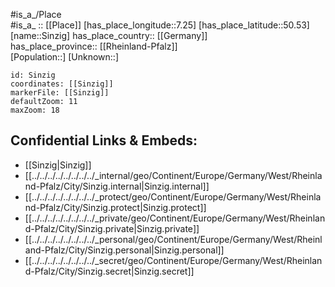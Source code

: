 ﻿---
location: [50.53,7.25] 
mapzoom: [7,12] 
mapmarker: city 
type: City
tags:
- geo/City


SpocWebEntityId: 34287
isDeleted: false
confidential: public

---
#is_a_/Place  
#is_a_ :: [[Place]] 
[has_place_longitude::7.25] 
[has_place_latitude::50.53] 
[name::Sinzig] 
has_place_country:: [[Germany]]  
has_place_province:: [[Rheinland-Pfalz]]  
[Population::] 
[Unknown::] 


```leaflet
id: Sinzig
coordinates: [[Sinzig]] 
markerFile: [[Sinzig]] 
defaultZoom: 11 
maxZoom: 18
```


## Confidential Links & Embeds: 
- [[Sinzig|Sinzig]]  
- [[../../../../../../../../_internal/geo/Continent/Europe/Germany/West/Rheinland-Pfalz/City/Sinzig.internal|Sinzig.internal]] 
- [[../../../../../../../../_protect/geo/Continent/Europe/Germany/West/Rheinland-Pfalz/City/Sinzig.protect|Sinzig.protect]] 
- [[../../../../../../../../_private/geo/Continent/Europe/Germany/West/Rheinland-Pfalz/City/Sinzig.private|Sinzig.private]] 
- [[../../../../../../../../_personal/geo/Continent/Europe/Germany/West/Rheinland-Pfalz/City/Sinzig.personal|Sinzig.personal]] 
- [[../../../../../../../../_secret/geo/Continent/Europe/Germany/West/Rheinland-Pfalz/City/Sinzig.secret|Sinzig.secret]] 
